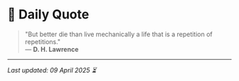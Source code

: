 # 📜 Daily Quote

> "But better die than live mechanically a life that is a repetition of repetitions."  
> — **D. H. Lawrence**

---

_Last updated: 09 April 2025 ⏳_
